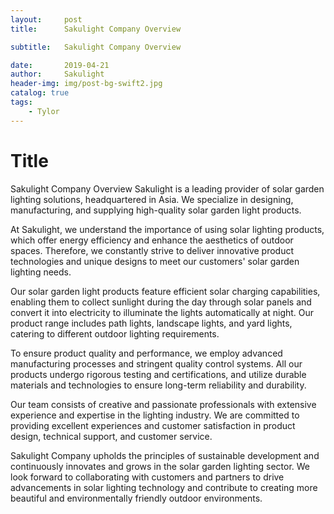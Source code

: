 ```yaml
---
layout:     post
title:      Sakulight Company Overview

subtitle:   Sakulight Company Overview

date:       2019-04-21
author:     Sakulight
header-img: img/post-bg-swift2.jpg
catalog: true
tags:
    - Tylor
---
```



# Title
Sakulight Company Overview
Sakulight is a leading provider of solar garden lighting solutions, headquartered in Asia. We specialize in designing, manufacturing, and supplying high-quality solar garden light products.

At Sakulight, we understand the importance of using solar lighting products, which offer energy efficiency and enhance the aesthetics of outdoor spaces. Therefore, we constantly strive to deliver innovative product technologies and unique designs to meet our customers' solar garden lighting needs.

Our solar garden light products feature efficient solar charging capabilities, enabling them to collect sunlight during the day through solar panels and convert it into electricity to illuminate the lights automatically at night. Our product range includes path lights, landscape lights, and yard lights, catering to different outdoor lighting requirements.

To ensure product quality and performance, we employ advanced manufacturing processes and stringent quality control systems. All our products undergo rigorous testing and certifications, and utilize durable materials and technologies to ensure long-term reliability and durability.

Our team consists of creative and passionate professionals with extensive experience and expertise in the lighting industry. We are committed to providing excellent experiences and customer satisfaction in product design, technical support, and customer service.

Sakulight Company upholds the principles of sustainable development and continuously innovates and grows in the solar garden lighting sector. We look forward to collaborating with customers and partners to drive advancements in solar lighting technology and contribute to creating more beautiful and environmentally friendly outdoor environments.
